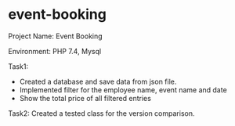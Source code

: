 # event-booking
Project Name: Event Booking

Environment: PHP 7.4, Mysql

Task1: 
 - Created a database and save data from json file.
 - Implemented filter for the employee name, event name and date
 - Show the total price of all filtered entries

Task2:
Created a tested class for the version comparison.
